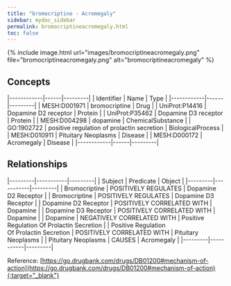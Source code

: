 ```yaml
---
title: "bromocriptine - Acromegaly"
sidebar: mydoc_sidebar
permalink: bromocriptineacromegaly.html
toc: false 
---
```


{% include image.html url="images/bromocriptineacromegaly.png" file="bromocriptineacromegaly.png" alt="bromocriptineacromegaly" %}

## Concepts

|------------|------|---------|
| Identifier | Name | Type    |
|------------|------|---------|
| MESH:D001971 | bromocriptine | Drug |
| UniProt:P14416 | Dopamine D2 receptor | Protein |
| UniProt:P35462 | Dopamine D3 receptor | Protein |
| MESH:D004298 | dopamine | ChemicalSubstance |
| GO:1902722 | positive regulation of prolactin secretion | BiologicalProcess |
| MESH:D010911 | Pituitary Neoplasms | Disease |
| MESH:D000172 | Acromegaly | Disease |
|------------|------|---------|

## Relationships

|---------|-----------|---------|
| Subject | Predicate | Object  |
|---------|-----------|---------|
| Bromocriptine | POSITIVELY REGULATES | Dopamine D2 Receptor |
| Bromocriptine | POSITIVELY REGULATES | Dopamine D3 Receptor |
| Dopamine D2 Receptor | POSITIVELY CORRELATED WITH | Dopamine |
| Dopamine D3 Receptor | POSITIVELY CORRELATED WITH | Dopamine |
| Dopamine | NEGATIVELY CORRELATED WITH | Positive Regulation Of Prolactin Secretion |
| Positive Regulation Of Prolactin Secretion | POSITIVELY CORRELATED WITH | Pituitary Neoplasms |
| Pituitary Neoplasms | CAUSES | Acromegaly |
|---------|-----------|---------|

Reference: [https://go.drugbank.com/drugs/DB01200#mechanism-of-action](https://go.drugbank.com/drugs/DB01200#mechanism-of-action){:target="_blank"}